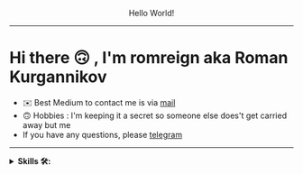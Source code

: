 <p align="center">
   Hello World!
</p>


---

# Hi there 🙃 , I'm romreign aka Roman Kurgannikov


- ✉️ Best Medium to contact me is via [mail](mailto:kurgannikov.r@yandex.ru)
- 🙃 Hobbies : I'm keeping it a secret so someone else does't get carried away but me
- If you have any questions, please [telegram](https://t.me/romreign)

---


<details><summary><strong>Skills 🛠:</strong></summary>
<br />

Programming languages :

[![Java](https://img.shields.io/badge/Java-%23ED8B00?style=for-the-badge&logo=openjdk&logoColor=white)](https://www.java.com)
[![C++](https://img.shields.io/badge/C%2B%2B-%23434C5E?style=for-the-badge&logo=C%2B%2B&labelColor=%23800000)](https://en.wikipedia.org/wiki/C%2B%2B)
[![C](https://img.shields.io/badge/%20-C--language-%23434C5E?style=for-the-badge&logo=c&%2B%2B&labelColor=%23A8B9CC&logoColor=black)](https://en.wikipedia.org/wiki/C_(programming_language))

Frameworks and tools :

[![Javac](https://img.shields.io/badge/Javac-%23ED8B00?style=for-the-badge&logo=openjdk&logoColor=white)](https://docs.oracle.com/javase/8/docs/technotes/tools/windows/javac.html)
[![GCC](https://img.shields.io/badge/GCC-%23F05032?style=for-the-badge&logo=gnu&logoColor=white)](https://gcc.gnu.org)
[![llvm](https://img.shields.io/badge/LLVM-%23434C5E?style=for-the-badge&logo=llvm&labelColor=%23262D3A&logoColor=white)](https://llvm.org)
[![Docker](https://img.shields.io/badge/Docker-%232496ED?style=for-the-badge&logo=docker&logoColor=white)](https://www.docker.com)
[![VirtualBox](https://img.shields.io/badge/VirtualBox-%2318374F?style=for-the-badge&logo=virtualbox&logoColor=white)](https://www.virtualbox.org)

Documentation:

[![markdown](https://img.shields.io/badge/markdown-%23434C5E?style=for-the-badge&logo=Markdown&labelColor=black&logoColor=white)](https://en.wikipedia.org/wiki/Markdown)

Debugging

[![JDB](https://img.shields.io/badge/JDB-%23007396?style=for-the-badge&logo=java&logoColor=white)](https://docs.oracle.com/javase/8/docs/technotes/tools/unix/jdb.html)
[![GDB](https://img.shields.io/badge/GDB-%23A42E2B?style=for-the-badge&logo=gnu-bash&logoColor=white)](https://www.gnu.org/software/gdb/)


Version Control

[![Git](https://img.shields.io/badge/Git-%23434C5E?style=for-the-badge&logo=git&labelColor=%23F05032&logoColor=white)](https://git-scm.com)


Data Base:

[![MySQL](https://img.shields.io/badge/MySQL-%23434C5E?style=for-the-badge&logo=MySQL&labelColor=%234479A1&logoColor=black)](https://www.mysql.com)
[![Microsoft SQL Server](https://img.shields.io/badge/Microsoft_SQL_Server-%23CC2927?style=for-the-badge&logo=microsoft-sql-server&logoColor=white)](https://www.microsoft.com/sql-server)
[![PostgreSQL](https://img.shields.io/badge/PostgreSQL-%23416192?style=for-the-badge&logo=postgresql&logoColor=white)](https://www.postgresql.org)

Operating System:

[![Ubuntu](https://img.shields.io/badge/Ubuntu-E95420?style=for-the-badge&logo=ubuntu&logoColor=white)](https://en.wikipedia.org/wiki/Ubuntu)

Terminal:

[![bash](https://img.shields.io/badge/Bash-%23434C5E?style=for-the-badge&logo=GNU%20Bash&labelColor=%234EAA25&logoColor=black)](https://en.wikipedia.org/wiki/Bash_(Unix_shell))

Text Editor/Ide

![CLion](https://img.shields.io/badge/CLion-black?style=for-the-badge&logo=clion&logoColor=white)
![IntelliJ IDEA](https://img.shields.io/badge/IntelliJ_IDEA-000000?style=for-the-badge&logo=intellij-idea&logoColor=white)

---

<details><summary><strong>Click to see my Profile stats 📊</strong></summary>
<br />

 <a href="https://github.com/romreign/github-readme-stats"><img align="center" src="https://github-readme-stats.vercel.app/api?username=romreign&show_icons=true&include_all_commits=true&theme=buefy&hide_border=true" alt="Roman's github stats" /></a> | <a href="https://github.com/anuraghazra/github-readme-stats"><img align="center" src="https://github-readme-stats.vercel.app/api/top-langs/?username=romreign&layout=compact&theme=buefy&hide_border=true" /></a> 


[//]: # (</a>)

</p>
</details>


